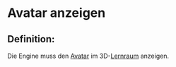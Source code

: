 # Avatar anzeigen


## Definition:

Die Engine muss den [Avatar](Avatar-GE.md) im 3D-[Lernraum](Lernraum-GE.md) anzeigen.

